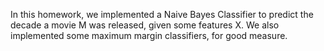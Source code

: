 In this homework, we implemented a Naive Bayes Classifier to predict the decade a movie M was released, given some features X. We also implemented some maximum margin classifiers, for good measure. 
